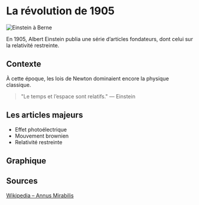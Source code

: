 # La révolution de 1905

![Einstein à Berne](/images/einstein.jpg)


En 1905, Albert Einstein publia une série d’articles fondateurs, dont celui sur la relativité restreinte.

## Contexte

À cette époque, les lois de Newton dominaient encore la physique classique.

> "Le temps et l’espace sont relatifs." — Einstein

## Les articles majeurs

- Effet photoélectrique
- Mouvement brownien
- Relativité restreinte

## Graphique



## Sources

[Wikipedia – Annus Mirabilis](https://fr.wikipedia.org/wiki/Annus_Mirabilis_papers)
